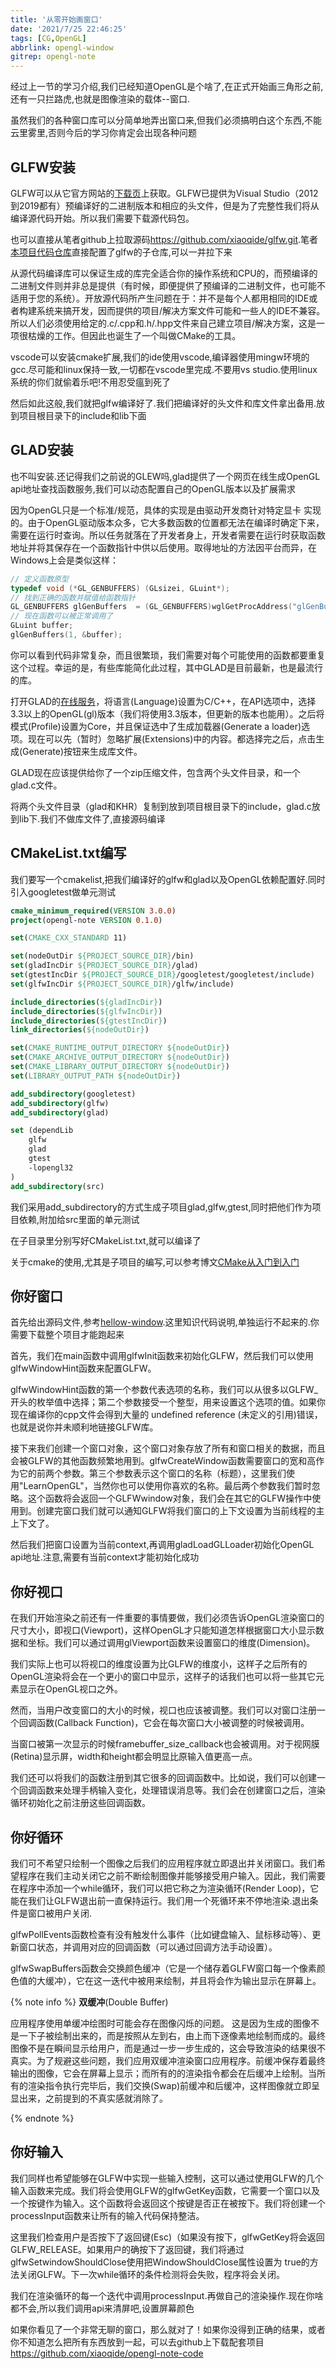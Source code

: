 ```yaml
---
title: '从零开始画窗口'
date: '2021/7/25 22:46:25'
tags: [CG,OpenGL]
abbrlink: opengl-window
gitrep: opengl-note
---
```

经过上一节的学习介绍,我们已经知道OpenGL是个啥了,在正式开始画三角形之前,还有一只拦路虎,也就是图像渲染的载体--窗口.

虽然我们的各种窗口库可以分简单地弄出窗口来,但我们必须搞明白这个东西,不能云里雾里,否则今后的学习你肯定会出现各种问题

<!--more-->

## GLFW安装

GLFW可以从它官方网站的[下载页](http://www.glfw.org/download.html)上获取。GLFW已提供为Visual Studio（2012到2019都有）预编译好的二进制版本和相应的头文件，但是为了完整性我们将从编译源代码开始。所以我们需要下载源代码包。

也可以直接从笔者github上拉取源码<https://github.com/xiaoqide/glfw.git>.笔者[本项目代码仓库](https://github.com/xiaoqide/opengl-note-code.git)直接配置了glfw的子仓库,可以一并拉下来

从源代码编译库可以保证生成的库完全适合你的操作系统和CPU的，而预编译的二进制文件则并非总是提供（有时候，即便提供了预编译的二进制文件，也可能不适用于您的系统）。开放源代码所产生问题在于：并不是每个人都用相同的IDE或者构建系统来搞开发，因而提供的项目/解决方案文件可能和一些人的IDE不兼容。所以人们必须使用给定的.c/.cpp和.h/.hpp文件来自己建立项目/解决方案，这是一项很枯燥的工作。但因此也诞生了一个叫做CMake的工具。

vscode可以安装cmake扩展,我们的ide使用vscode,编译器使用mingw环境的gcc.尽可能和linux保持一致,一切都在vscode里完成.不要用vs studio.使用linux系统的你们就偷着乐吧!不用忍受瘟到死了

然后如此这般,我们就把glfw编译好了.我们把编译好的头文件和库文件拿出备用.放到项目根目录下的include和lib下面

## GLAD安装

也不叫安装.还记得我们之前说的GLEW吗,glad提供了一个网页在线生成OpenGL api地址查找函数服务,我们可以动态配置自己的OpenGL版本以及扩展需求

因为OpenGL只是一个标准/规范，具体的实现是由驱动开发商针对特定显卡 实现的。由于OpenGL驱动版本众多，它大多数函数的位置都无法在编译时确定下来，需要在运行时查询。所以任务就落在了开发者身上，开发者需要在运行时获取函数地址并将其保存在一个函数指针中供以后使用。取得地址的方法因平台而异，在Windows上会是类似这样：

```c
// 定义函数原型
typedef void (*GL_GENBUFFERS) (GLsizei, GLuint*);
// 找到正确的函数并赋值给函数指针
GL_GENBUFFERS glGenBuffers  = (GL_GENBUFFERS)wglGetProcAddress("glGenBuffers");
// 现在函数可以被正常调用了
GLuint buffer;
glGenBuffers(1, &buffer);
```

你可以看到代码非常复杂，而且很繁琐，我们需要对每个可能使用的函数都要重复这个过程。幸运的是，有些库能简化此过程，其中GLAD是目前最新，也是最流行的库。

打开GLAD的[在线服务](http://glad.dav1d.de/)，将语言(Language)设置为C/C++，在API选项中，选择3.3以上的OpenGL(gl)版本（我们将使用3.3版本，但更新的版本也能用）。之后将模式(Profile)设置为Core，并且保证选中了生成加载器(Generate a loader)选项。现在可以先（暂时）忽略扩展(Extensions)中的内容。都选择完之后，点击生成(Generate)按钮来生成库文件。

GLAD现在应该提供给你了一个zip压缩文件，包含两个头文件目录，和一个glad.c文件。

将两个头文件目录（glad和KHR）复制到放到项目根目录下的include，glad.c放到lib下.我们不做库文件了,直接源码编译

## CMakeList.txt编写

我们要写一个cmakelist,把我们编译好的glfw和glad以及OpenGL依赖配置好.同时引入googletest做单元测试

```cmake
cmake_minimum_required(VERSION 3.0.0)
project(opengl-note VERSION 0.1.0)

set(CMAKE_CXX_STANDARD 11)

set(nodeOutDir ${PROJECT_SOURCE_DIR}/bin)
set(gladIncDir ${PROJECT_SOURCE_DIR}/glad)
set(gtestIncDir ${PROJECT_SOURCE_DIR}/googletest/googletest/include)
set(glfwIncDir ${PROJECT_SOURCE_DIR}/glfw/include)

include_directories(${gladIncDir})
include_directories(${glfwIncDir})
include_directories(${gtestIncDir})
link_directories(${nodeOutDir})

set(CMAKE_RUNTIME_OUTPUT_DIRECTORY ${nodeOutDir})
set(CMAKE_ARCHIVE_OUTPUT_DIRECTORY ${nodeOutDir})
set(CMAKE_LIBRARY_OUTPUT_DIRECTORY ${nodeOutDir})
set(LIBRARY_OUTPUT_PATH ${nodeOutDir})

add_subdirectory(googletest)
add_subdirectory(glfw)
add_subdirectory(glad)

set (dependLib
    glfw
    glad
    gtest
    -lopengl32
)
add_subdirectory(src)

```

我们采用add_subdirectory的方式生成子项目glad,glfw,gtest,同时把他们作为项目依赖,附加给src里面的单元测试

在子目录里分别写好CMakeList.txt,就可以编译了

关于cmake的使用,尤其是子项目的编写,可以参考博文[CMake从入门到入门](https://blog.ours1984.top/posts/cmake)

## 你好窗口

首先给出源码文件,参考[hellow-window](https://github.com/xiaoqide/opengl-note-code/blob/main/src/test_window.cpp).这里知识代码说明,单独运行不起来的.你需要下载整个项目才能跑起来

首先，我们在main函数中调用glfwInit函数来初始化GLFW，然后我们可以使用glfwWindowHint函数来配置GLFW。

glfwWindowHint函数的第一个参数代表选项的名称，我们可以从很多以GLFW_开头的枚举值中选择；第二个参数接受一个整型，用来设置这个选项的值。如果你现在编译你的cpp文件会得到大量的 undefined reference (未定义的引用)错误，也就是说你并未顺利地链接GLFW库。

接下来我们创建一个窗口对象，这个窗口对象存放了所有和窗口相关的数据，而且会被GLFW的其他函数频繁地用到。glfwCreateWindow函数需要窗口的宽和高作为它的前两个参数。第三个参数表示这个窗口的名称（标题），这里我们使用"LearnOpenGL"，当然你也可以使用你喜欢的名称。最后两个参数我们暂时忽略。这个函数将会返回一个GLFWwindow对象，我们会在其它的GLFW操作中使用到。创建完窗口我们就可以通知GLFW将我们窗口的上下文设置为当前线程的主上下文了。

然后我们把窗口设置为当前context,再调用gladLoadGLLoader初始化OpenGL api地址.注意,需要有当前context才能初始化成功

## 你好视口

在我们开始渲染之前还有一件重要的事情要做，我们必须告诉OpenGL渲染窗口的尺寸大小，即视口(Viewport)，这样OpenGL才只能知道怎样根据窗口大小显示数据和坐标。我们可以通过调用glViewport函数来设置窗口的维度(Dimension)。

我们实际上也可以将视口的维度设置为比GLFW的维度小，这样子之后所有的OpenGL渲染将会在一个更小的窗口中显示，这样子的话我们也可以将一些其它元素显示在OpenGL视口之外。

然而，当用户改变窗口的大小的时候，视口也应该被调整。我们可以对窗口注册一个回调函数(Callback Function)，它会在每次窗口大小被调整的时候被调用。

当窗口被第一次显示的时候framebuffer_size_callback也会被调用。对于视网膜(Retina)显示屏，width和height都会明显比原输入值更高一点。

我们还可以将我们的函数注册到其它很多的回调函数中。比如说，我们可以创建一个回调函数来处理手柄输入变化，处理错误消息等。我们会在创建窗口之后，渲染循环初始化之前注册这些回调函数。

## 你好循环

我们可不希望只绘制一个图像之后我们的应用程序就立即退出并关闭窗口。我们希望程序在我们主动关闭它之前不断绘制图像并能够接受用户输入。因此，我们需要在程序中添加一个while循环，我们可以把它称之为渲染循环(Render Loop)，它能在我们让GLFW退出前一直保持运行。我们用一个死循环来不停地渲染.退出条件是窗口被用户关闭.

glfwPollEvents函数检查有没有触发什么事件（比如键盘输入、鼠标移动等）、更新窗口状态，并调用对应的回调函数（可以通过回调方法手动设置）。

glfwSwapBuffers函数会交换颜色缓冲（它是一个储存着GLFW窗口每一个像素颜色值的大缓冲），它在这一迭代中被用来绘制，并且将会作为输出显示在屏幕上。

{% note info %}
**双缓冲**(Double Buffer)

应用程序使用单缓冲绘图时可能会存在图像闪烁的问题。 这是因为生成的图像不是一下子被绘制出来的，而是按照从左到右，由上而下逐像素地绘制而成的。最终图像不是在瞬间显示给用户，而是通过一步一步生成的，这会导致渲染的结果很不真实。为了规避这些问题，我们应用双缓冲渲染窗口应用程序。前缓冲保存着最终输出的图像，它会在屏幕上显示；而所有的的渲染指令都会在后缓冲上绘制。当所有的渲染指令执行完毕后，我们交换(Swap)前缓冲和后缓冲，这样图像就立即呈显出来，之前提到的不真实感就消除了。

{% endnote %}

## 你好输入

我们同样也希望能够在GLFW中实现一些输入控制，这可以通过使用GLFW的几个输入函数来完成。我们将会使用GLFW的glfwGetKey函数，它需要一个窗口以及一个按键作为输入。这个函数将会返回这个按键是否正在被按下。我们将创建一个processInput函数来让所有的输入代码保持整洁。

这里我们检查用户是否按下了返回键(Esc)（如果没有按下，glfwGetKey将会返回GLFW_RELEASE。如果用户的确按下了返回键，我们将通过glfwSetwindowShouldClose使用把WindowShouldClose属性设置为 true的方法关闭GLFW。下一次while循环的条件检测将会失败，程序将会关闭。

我们在渲染循环的每一个迭代中调用processInput.再做自己的渲染操作.现在你啥都不会,所以我们调用api来清屏吧,设置屏幕颜色

如果你看见了一个非常无聊的窗口，那么就对了！如果你没得到正确的结果，或者你不知道怎么把所有东西放到一起，可以去github上下载配套项目<https://github.com/xiaoqide/opengl-note-code>
